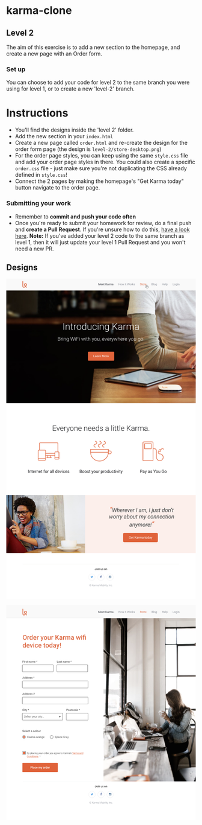 # karma-clone
## Level 2
The aim of this exercise is to add a new section to the homepage, and create a new page with an Order form.

### Set up

You can choose to add your code for level 2 to the same branch you were using for level 1, or to create a new 'level-2' branch. 

# Instructions

- You'll find the designs inside the 'level 2' folder.
- Add the new section in your `index.html`
- Create a new page called `order.html` and re-create the design for the order form page (the design is `level-2/store-desktop.png`)
- For the order page styles, you can keep using the same `style.css` file and add your order page styles in there.
You could also create a specific `order.css` file - just make sure you're not duplicating the CSS already defined in `style.css`! 
- Connect the 2 pages by making the homepage's "Get Karma today" button navigate to the order page.

### Submitting your work
 - Remember to **commit and push your code often**
 - Once you're ready to submit your homework for review, do a final push and **create a Pull Request**. If you're unsure how to do this, [have a look here](https://syllabus.codeyourfuture.io/git/cheatsheet/#i-want-to-send-my-code-to-volunteers-pushing).
 **Note:** If you've added your level 2 code to the same branch as level 1, then it will just update your level 1 Pull Request and you won't need a new PR. 

## Designs

![Homepage extended design](./homepage-desktop-extended.png)

![Store design](./store-desktop.png)

